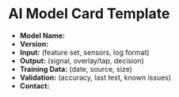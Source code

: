 # AI Model Card Template

- **Model Name:** 
- **Version:** 
- **Input:** (feature set, sensors, log format)
- **Output:** (signal, overlay/tap, decision)
- **Training Data:** (date, source, size)
- **Validation:** (accuracy, last test, known issues)
- **Contact:** 
